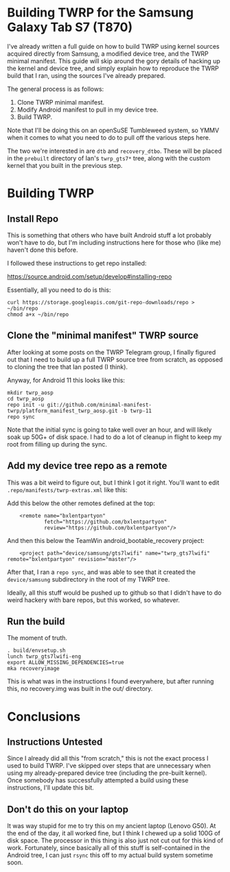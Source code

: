 # Building TWRP for the Samsung Galaxy Tab S7 (T870)

I've already written a full guide on how to build TWRP using kernel sources acquired directly from Samsung, a modified device tree, and the TWRP minimal manifest.  This guide will skip around the gory details of hacking up the kernel and device tree, and simply explain how to reproduce the TWRP build that I ran, using the sources I've already prepared.

The general process is as follows:

1. Clone TWRP minimal manifest.
2. Modify Android manifest to pull in my device tree.
3. Build TWRP.

Note that I'll be doing this on an openSuSE Tumbleweed system, so YMMV when it comes to what you need to do to pull off the various steps here.

The two we're interested in are `dtb` and `recovery_dtbo`.  These will be placed in the `prebuilt` directory of Ian's `twrp_gts7*` tree, along with the custom kernel that you built in the previous step.

# Building TWRP

## Install Repo

This is something that others who have built Android stuff a lot probably won't have to do, but I'm including instructions here for those who (like me) haven't done this before.

I followed these instructions to get repo installed:

https://source.android.com/setup/develop#installing-repo

Essentially, all you need to do is this:

```
curl https://storage.googleapis.com/git-repo-downloads/repo > ~/bin/repo
chmod a+x ~/bin/repo
```

## Clone the "minimal manifest" TWRP source

After looking at some posts on the TWRP Telegram group, I finally figured out that I need to build up a full TWRP source tree from scratch, as opposed to cloning the tree that Ian posted (I think).

Anyway, for Android 11 this looks like this:

```
mkdir twrp_aosp
cd twrp_aosp
repo init -u git://github.com/minimal-manifest-twrp/platform_manifest_twrp_aosp.git -b twrp-11
repo sync
```

Note that the initial sync is going to take well over an hour, and will likely soak up 50G+ of disk space.  I had to do a lot of cleanup in flight to keep my root from filling up during the sync.

## Add my device tree repo as a remote

This was a bit weird to figure out, but I think I got it right.  You'll want to edit `.repo/manifests/twrp-extras.xml` like this:

Add this below the other remotes defined at the top:

```
    <remote name="bxlentpartyon"
            fetch="https://github.com/bxlentpartyon"
            review="https://github.com/bxlentpartyon"/>
```

And then this below the TeamWin android_bootable_recovery project:

```
    <project path="device/samsung/gts7lwifi" name="twrp_gts7lwifi" remote="bxlentpartyon" revision="master"/>
```

After that, I ran a `repo sync`, and was able to see that it created the `device/samsung` subdirectory in the root of my TWRP tree.

Ideally, all this stuff would be pushed up to github so that I didn't have to do weird hackery with bare repos, but this worked, so whatever.

## Run the build

The moment of truth.

```
. build/envsetup.sh
lunch twrp_gts7lwifi-eng
export ALLOW_MISSING_DEPENDENCIES=true
mka recoveryimage
```

This is what was in the instructions I found everywhere, but after running this, no recovery.img was built in the out/ directory.

# Conclusions

## Instructions Untested

Since I already did all this "from scratch," this is not the exact process I used to build TWRP.  I've skipped over steps that are unnecessary when using my already-prepared device tree (including the pre-built kernel).  Once somebody has successfully attempted a build using these instructions, I'll update this bit.

## Don't do this on your laptop

It was way stupid for me to try this on my ancient laptop (Lenovo G50).  At the end of the day, it all worked fine, but I think I chewed up a solid 100G of disk space.  The processor in this thing is also just not cut out for this kind of work.  Fortunately, since basically all of this stuff is self-contained in the Android tree, I can just `rsync` this off to my actual build system sometime soon.
